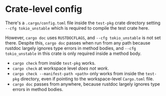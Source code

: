 # Crate-level config

There's a `.cargo/config.toml` file inside the `test-pkg` crate directory
setting `--cfg tokio_unstable` which is required to compile the test crate here.

However, `cargo doc` uses `RUSTDOCFLAGS`, and `--cfg tokio_unstable` is not set there.
Despite this, `cargo doc` passes when run from any path because rustdoc largely ignores type errors
in method bodies, and `--cfg tokio_unstable` in this crate is only required inside a method body.

- `cargo check` from inside `test-pkg` works.
- `cargo check` at workspace level *does not work*.
- `cargo check --manifest-path <path>` only works from inside the `test-pkg` directory,
  even if pointing to the workspace-level `Cargo.toml` file.
- `cargo doc` passes from anywhere, because rustdoc largely ignores type errors in method bodies.
